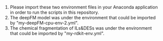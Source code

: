 1. Please import these two environment files in your Anaconda application in order to run the scripts in this repository.
2. The deepFM model was under the environment that could be imported by "my-deepFM-cpu-env-2.yml". 
3. The chemical fragmentation of ILs&DESs was under the environment that could be imported by "my-rdkit-env.yml".
